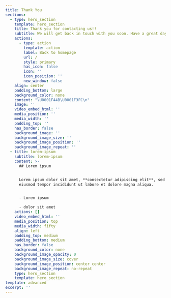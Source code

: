 ```yaml
---
title: Thank You
sections:
  - type: hero_section
    template: hero_section
    title: Thank you for contacting us!!
    subtitle: We will get back in touch with you soon. Have a great day!
    actions:
      - type: action
        template: action
        label: Back to homepage
        url: /
        style: primary
        has_icon: false
        icon: ''
        icon_position: ''
        new_window: false
    align: center
    padding_bottom: large
    background_color: none
    content: "\U0001F44B\U0001F3FC\n"
    image: ''
    video_embed_html: ''
    media_position: ''
    media_width: ''
    padding_top: ''
    has_border: false
    background_image: ''
    background_image_size: ''
    background_image_position: ''
    background_image_repeat: ''
  - title: lorem-ipsum
    subtitle: lorem-ipsum
    content: >-
      ## Lorem ipsum


      Lorem ipsum dolor sit amet, **consectetur adipiscing elit**, sed do
      eiusmod tempor incididunt ut labore et dolore magna aliqua.


      - Lorem ipsum

      - dolor sit amet
    actions: []
    video_embed_html: ''
    media_position: top
    media_width: fifty
    align: left
    padding_top: medium
    padding_bottom: medium
    has_border: false
    background_color: none
    background_image_opacity: 0
    background_image_size: cover
    background_image_position: center center
    background_image_repeat: no-repeat
    type: hero_section
    template: hero_section
template: advanced
excerpt: ''
---
```

